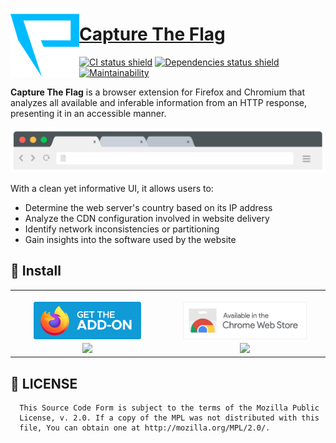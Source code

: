 [<img src="./assets/logo_icon.svg" alt="Capture The Flag Logo" width="110px" align="left" />](https://nilfalse.com/ctf)

# [Capture The Flag](https://nilfalse.com/ctf)

[![CI status shield](https://github.com/nilfalse/ctf/workflows/CI/badge.svg)](https://github.com/nilfalse/ctf/actions?query=workflow%3ACI)
[![Dependencies status shield](https://badges.depfu.com/badges/c5efc2f68546b6c7cc2a0b1c896b2cd6/overview.svg)](https://depfu.com/github/nilfalse/ctf)
[![Maintainability](https://api.codeclimate.com/v1/badges/c81669d71480f9f1cac6/maintainability)](https://codeclimate.com/github/nilfalse/ctf)

**Capture The Flag** is a browser extension for Firefox and Chromium that analyzes all available and inferable information from an HTTP response, presenting it in an accessible manner.

[![Browser address bar demo illustration](./assets/omnibox.svg)](https://nilfalse.com/ctf)

With a clean yet informative UI, it allows users to:

- Determine the web server's country based on its IP address
- Analyze the CDN configuration involved in website delivery
- Identify network inconsistencies or partitioning
- Gain insights into the software used by the website

## 💾 Install

<table>
  <tr>
    <td align="center">
      <!-- https://blog.mozilla.org/addons/2015/11/10/promote-your-add-ons-with-the-get-the-add-on-button/ -->
      <!-- https://extensionworkshop.com/documentation/publish/promoting-your-extension/ -->
      <a href="https://addons.mozilla.org/firefox/addon/ctf/">
        <img width="320px" />
        <img src="./assets/badge-mozilla-addons.svg" alt="Get The Add-On" width="172px" height="60px" align="center" />
      </a>
    </td>
    <td align="center">
      <!-- https://developer.chrome.com/docs/webstore/branding -->
      <a href="https://chromewebstore.google.com/detail/capture-the-flag/plmbleiamgcdnenigiocddjjgacgfgjb">
        <img width="320px" />
        <img src="./assets/badge-chrome-store.png" alt="Available in the Chrome Web Store" height="60px" align="center" />
      </a>
    </td>
  </tr>
  <tr>
    <td align="center">
      <a href="https://addons.mozilla.org/firefox/addon/ctf/">
        <img src="https://img.shields.io/amo/users/ctf?style=social&logo=firefoxbrowser&logoColor=%23333" />
      </a>
    </td>
    <td align="center">
      <a href="https://chromewebstore.google.com/detail/capture-the-flag/plmbleiamgcdnenigiocddjjgacgfgjb">
        <img src="https://img.shields.io/chrome-web-store/users/plmbleiamgcdnenigiocddjjgacgfgjb?style=social&logo=googlechrome&logoColor=%23333" />
      </a>
    </td>
  </tr>
</table>

## 📄 LICENSE

```
  This Source Code Form is subject to the terms of the Mozilla Public
  License, v. 2.0. If a copy of the MPL was not distributed with this
  file, You can obtain one at http://mozilla.org/MPL/2.0/.
```
